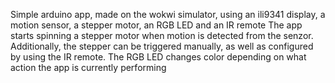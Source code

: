Simple arduino app, made on the wokwi simulator, using an ili9341 display, a motion sensor, a stepper motor, an RGB LED and an IR remote
The app starts spinning a stepper motor when motion is detected from the senzor. Additionally, the stepper can be triggered manually, as well as configured by using the IR remote.
The RGB LED changes color depending on what action the app is currently performing
